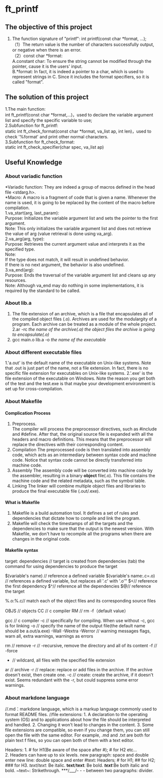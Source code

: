 # ft_printf
## The **objective** of this project
1. The function signature of "printf": int printf(const char *format, ...);<br>（1）The return value is the number of characters successfully output, or negative when there is an error.
   <br>（2）const char *format:<br>A.constant char: To ensure the string cannot be modified through the pointer, cause it is the users' input.<br>B.*format: In fact, it is indeed a pointer to a char, which is used to represent strings in C. Since it includes the format specifiers, so it is called "format".

## The **solution** of this project
1.The main function: <br>int ft_printf(const char *format,...)，used to declare the variable argument list and specify the specific variable to use;<br>2.Subfunction for ft_printf:<br>static int ft_check_format(const char *format, va_list ap, int len)，used to check '%format' and print other normal characters.<br>3.Subfunction for ft_check_format:<br>static int ft_check_specifier(char spec, va_list ap)


## Useful Knowledge
### About variadic function
*Variadic function: They are indeed a group of macros defined in the head file <stdarg.h>.<br>*Macro:  A macro is a fragment of code that is given a name. Whenever the name is used, it is going to be replaced by the content of the macro before compilation.<be>  
1.va_start(arg, last_param):<br>Purpose: Initializes the variable argument list and sets the pointer to the first argument.<br>Note: This only initializes the variable argument list and does not retrieve the value of arg (value retrieval is done using va_arg).<br>2.va_arg(arg, type):<br>Purpose: Retrieves the current argument value and interprets it as the specified type.<br>Note:<br>If the type does not match, it will result in undefined behavior.<br>If there is no next argument, the behavior is also undefined.<br>3.va_end(arg):<br>Purpose: Ends the traversal of the variable argument list and cleans up any resources.<br>Note: Although va_end may do nothing in some implementations, it is required by the standard to be called.

### About lib.a
1. The file extension of an archive, which is a file that encapsulates all of the compiled object files (.o). Archives are used for the modulargity of a program. Each archive can be treated as a module of the whole project.
2.ar -rc *the name of the archive(.a)* *the object files the archive is going to encapsulate(.o)*
3. gcc main.o lib.a -o *the name of the executable*

### About different executable files
1.'a.out' is the default name of the executable on Unix-like systems. Note that .out is just part of the name, not a file extension. In fact, there is no specific file extension for executables on Unix-like systems.
2.'.exe' is the file extension of the executable on Windows. Note the reason you get both of the test and the test.exe is that maybe your development environment is set up for cross-compilation.

### About Makefile
#### Complication Process
1. Preprocess.  
The compiler will process the preprocessor directives, such as #include and #define. After that, the original source file is expanded with all the headers and macro definitions. This means that the preprocessor will replace the directives with their corresponding content.
2. Compilation
The preprocessed code is then translated into assembly code, which acts as an intermediary between syntax code and machine code. Notice that syntax code cannot be directly transferred into machine code.
3. Assembly
The assembly code will be converted into machine code by the assembler, resulting in a binary **object** file(.o). This file contains the machine code and the related metadata, such as the symbol table.
4. Linking
The linker will combine multiple object files and libraries to produce the final executable file (.out/.exe).

#### What is Makefile
1. Makefile is a build automation tool. It defines a set of rules and dependencies that dictate how to compile and link the program.
2. Makefile will check the timestamps of all the targets and the dependencies to make sure that the output is the newest version. With Makefile, we don't have to recompile all the programs when there are changes in the original code.

#### Makefile syntax
target: dependencies // target is created from dependencies
(tab) the command for using dependencies to produce the target

$(variable's name) // reference a defined variable
$(variable's name:.c=.o) // references a defined variable, but replaces all '.c' with '.o'"
$<// reference the first dependency
$^// reference all the dependencies
$@// reference the target

%.o:%.c// match each of the object files and its corresponding source files

OBJS // objects
CC // c compiler
RM // rm -f（default value）

gcc // c compiler
-c // specifically for compiling. When use without -c, gcc is for linking
-o // specify the name of the output file(the default name should be a.out/a.exe)
-Wall -Wextra -Werror // warning messages flags, warn all, extra warnings, warnings as errors

rm // remove
-r // -recursive, remove the directory and all of its content
-f // -force

* // wildcard, all files with the specified file extension

ar // archive
-r // replace: replace or add files in the archive. If the archive doesn't exist, then create one.
-c // create: create the archive, if it doesn't exist. Seems redundant with the -r, but could suppress some error warnings.



### About **markdone language**
//.md：markdone language, which is a markup language commonly used to format README files.
//file extensions: 1. A declaration to the operating system (OS) and to applications about how the file should be interpreted and handled.
                   2. Changing it won't lead to changes in the content.
                   3. Some file extensions are compatible, so even if you change them, you can still open the file with the same editor. For example, .md and .txt are both for plain text f                            files, so you can open both of them with a text editor.

Headers: 1. # for H1(Be aware of the space after #); # for H2 etc...  
         2. Headers can have up to six levels.
new paragraph: space and double enter
new line: double space and enter
#text: Headers; # for H1; ## for H2; ### for H3.
*text*/_text_: Be italic.
**text**/__text__: Be bold.
***text***:Be both italic and bold.
~text~: Strikethrough.
***/___/- - - between two paragraphs: divider.

